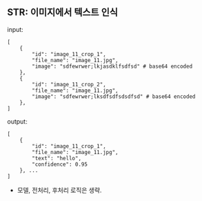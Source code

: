 ## STR: 이미지에서 텍스트 인식

input:
```
[
    {
        "id": "image_11_crop_1",
        "file_name": "image_11.jpg",
        "image": "sdfewrwer;lkjasdklfsdfsd" # base64 encoded
    },
    {
        "id": "image_11_crop_2",
        "file_name": "image_11.jpg",
        "image": "sdfewrwer;lksdfsdfsdsdfsd" # base64 encoded
    },
]
```

output: 
```
[
    {
        "id": "image_11_crop_1",
        "file_name": "image_11.jpg",
        "text": "hello",
        "confidence": 0.95
    }, ...
]
```

- 모델, 전처리, 후처리 로직은 생략.